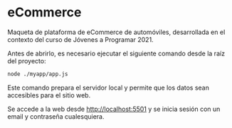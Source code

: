 # eCommerce

Maqueta de plataforma de eCommerce de automóviles, desarrollada en el contexto del curso de Jóvenes a Programar 2021.

Antes de abrirlo, es necesario ejecutar el siguiente comando desde la raíz del proyecto:

```bash
node ./myapp/app.js
```

Este comando prepara el servidor local y permite que los datos sean accesibles para el sitio web.

Se accede a la web desde <http://localhost:5501> y se inicia sesión con un email y contraseña cualesquiera.
